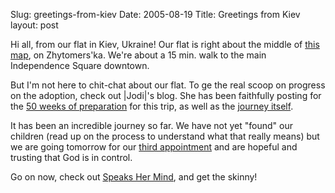 Slug: greetings-from-kiev
Date: 2005-08-19
Title: Greetings from Kiev
layout: post

Hi all, from our flat in Kiev, Ukraine! Our flat is right about the middle of <a href="http://www.ukraine.com/travel/maps05.html">this map</a>, on Zhytomers&#39;ka. We&#39;re about a 15 min. walk to the main Independence Square downtown.

But I&#39;m not here to chit-chat about our flat. To ge the real scoop on progress on the adoption, check out |Jodi|&#39;s blog. She has been faithfully posting for the <a href="http://speakshermind.redmonk.net/category/adoption-week-by-week/">50 weeks of preparation</a> for this trip, as well as the <a href="http://speakshermind.redmonk.net/category/adoption-journey/">journey itself</a>.

It has been an incredible journey so far. We have not yet &quot;found&quot; our children (read up on the process to understand what that really means) but we are going tomorrow for our <a href="http://speakshermind.redmonk.net/index.php/archives/2005/08/18/1100-am-friday">third appointment</a> and are hopeful and trusting that God is in control.

Go on now, check out <a href="http://speakshermind.redmonk.net/">Speaks Her Mind</a>, and get the skinny!
